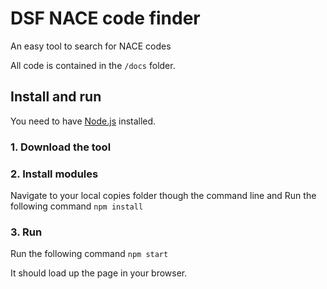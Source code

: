 # DSF NACE code finder

An easy tool to search for NACE codes

All code is contained in the `/docs` folder.

## Install and run

You need to have [Node.js](https://nodejs.org/en/) installed.

### 1. Download the tool

### 2. Install modules

Navigate to your local copies folder though the command line and Run the following command `npm install`

### 3. Run

Run the following command `npm start`

It should load up the page in your browser.